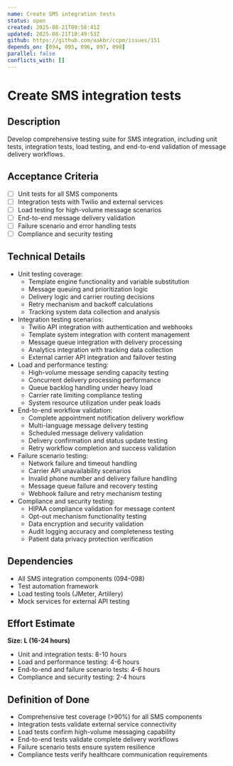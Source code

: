 ```yaml
---
name: Create SMS integration tests
status: open
created: 2025-08-21T09:58:41Z
updated: 2025-08-21T10:49:53Z
github: https://github.com/uakbr/ccpm/issues/151
depends_on: [094, 095, 096, 097, 098]
parallel: false
conflicts_with: []
---
```


# Create SMS integration tests

## Description
Develop comprehensive testing suite for SMS integration, including unit tests, integration tests, load testing, and end-to-end validation of message delivery workflows.

## Acceptance Criteria
- [ ] Unit tests for all SMS components
- [ ] Integration tests with Twilio and external services
- [ ] Load testing for high-volume message scenarios
- [ ] End-to-end message delivery validation
- [ ] Failure scenario and error handling tests
- [ ] Compliance and security testing

## Technical Details
- Unit testing coverage:
  - Template engine functionality and variable substitution
  - Message queuing and prioritization logic
  - Delivery logic and carrier routing decisions
  - Retry mechanism and backoff calculations
  - Tracking system data collection and analysis
- Integration testing scenarios:
  - Twilio API integration with authentication and webhooks
  - Template system integration with content management
  - Message queue integration with delivery processing
  - Analytics integration with tracking data collection
  - External carrier API integration and failover testing
- Load and performance testing:
  - High-volume message sending capacity testing
  - Concurrent delivery processing performance
  - Queue backlog handling under heavy load
  - Carrier rate limiting compliance testing
  - System resource utilization under peak loads
- End-to-end workflow validation:
  - Complete appointment notification delivery workflow
  - Multi-language message delivery testing
  - Scheduled message delivery validation
  - Delivery confirmation and status update testing
  - Retry workflow completion and success validation
- Failure scenario testing:
  - Network failure and timeout handling
  - Carrier API unavailability scenarios
  - Invalid phone number and delivery failure handling
  - Message queue failure and recovery testing
  - Webhook failure and retry mechanism testing
- Compliance and security testing:
  - HIPAA compliance validation for message content
  - Opt-out mechanism functionality testing
  - Data encryption and security validation
  - Audit logging accuracy and completeness testing
  - Patient data privacy protection verification

## Dependencies
- All SMS integration components (094-098)
- Test automation framework
- Load testing tools (JMeter, Artillery)
- Mock services for external API testing

## Effort Estimate
**Size: L (16-24 hours)**
- Unit and integration tests: 8-10 hours
- Load and performance testing: 4-6 hours
- End-to-end and failure scenario tests: 4-6 hours
- Compliance and security testing: 2-4 hours

## Definition of Done
- Comprehensive test coverage (>90%) for all SMS components
- Integration tests validate external service connectivity
- Load tests confirm high-volume messaging capability
- End-to-end tests validate complete delivery workflows
- Failure scenario tests ensure system resilience
- Compliance tests verify healthcare communication requirements
